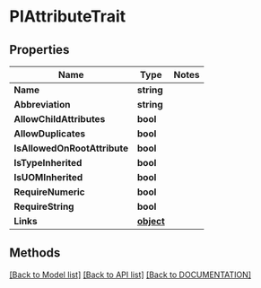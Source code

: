 # PIAttributeTrait

## Properties
Name | Type | Notes
------------ | ------------- | -------------
**Name** | **string**
**Abbreviation** | **string**
**AllowChildAttributes** | **bool**
**AllowDuplicates** | **bool**
**IsAllowedOnRootAttribute** | **bool**
**IsTypeInherited** | **bool**
**IsUOMInherited** | **bool**
**RequireNumeric** | **bool**
**RequireString** | **bool**
**Links** | **[**object**](../Model/Object.md)**

## Methods
[[Back to Model list]](../../DOCUMENTATION.md#documentation-for-models) [[Back to API list]](../../DOCUMENTATION.md#documentation-for-api-endpoints) [[Back to DOCUMENTATION]](../../DOCUMENTATION.md)
